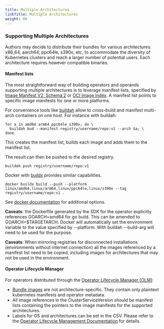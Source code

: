 ```yaml
---
title: Multiple Architectures
linkTitle: Multiple Architectures
weight: 80
---
```


### Supporting Multiple Architectures

Authors may decide to distribute their bundles for various architectures: x86_64, aarch64, ppc64le, s390x, etc, to accommodate the diversity of Kubernetes clusters and reach a larger number of potential users. Each architecture requires however compatible binaries.

#### Manifest lists

The most straightforward way of building operators and operands supporting multiple architectures is to leverage manifest lists, specified by [Image Manifest V2, Schema 2][manifest_list] or [OCI Image Index][image_index]. A manifest list points to specific image manifests for one or more platforms.

For convenience tools like [buildah][buildah] allow to cross-build and manifest multi-arch containers on one host. For instance with buildah:

```shell
for a in amd64 arm64 ppc64le s390x; do \
  buildah bud --manifest registry/username/repo:v1 --arch $a; \
done
```

This creates the manifest list, builds each image and adds them to the manifest list.

The result can then be pushed to the desired registry.

```shell
buildah push registry/username/repo:v1
```

Docker with [buildx][buildx] provides similar capabilities.

```shell
docker buildx build --push --platform linux/amd64,linux/arm64,linux/ppc64le,linux/s390x --tag registry/username/repo:v1 .
```

See [docker documentation][buildx_multiarch] for additional options.
 
**Caveats**: the Dockerfile generated by the SDK for the operator explicitly references GOARCH=amd64 for go build. This can be amended to GOARCH=$TARGETARCH. Docker will automatically set the environment variable to the value specified by --platform. With buildah --build-arg will need to be used for the purpose.

**Caveats**: When mirroring registries for disconnected installations (environments without internet connection) all the images referenced by a manifest list need to be copied, including images for architectures that may not be used in the environment.

#### Operator Lifecycle Manager

For operators distributed through the [Operator Lifecycle Manager (OLM)][olm]:

* [Bundle images][bundle] are not architecture-specific. They contain only plaintext kubernetes manifests and operator metadata.
* All image references in the ClusterServiceVersion should be manifest lists containing the pointers to the image manifests for the supported architectures.
* Labels for OS and architectures can be set in the CSV. Please refer to the [Operator Lifecycle Management Documentation][olm_multiarch] for details.

[manifest_list]: https://docs.docker.com/registry/spec/manifest-v2-2/#manifest-list
[image_index]: https://github.com/opencontainers/image-spec/blob/main/image-index.md
[buildah]: https://github.com/containers/buildah/blob/main/docs/buildah-build.1.md#building-an-multi-architecture-image-using-the---manifest-option-requires-emulation-software
[buildx]: https://docs.docker.com/buildx/working-with-buildx/#build-multi-platform-images
[buildx_multiarch]: https://docs.docker.com/buildx/working-with-buildx/#build-multi-platform-images
[olm]: https://olm.operatorframework.io/docs/
[bundle]: https://olm.operatorframework.io/docs/glossary/#bundle
[olm_multiarch]: https://olm.operatorframework.io/docs/advanced-tasks/ship-operator-supporting-multiarch/#multiple-architectures
